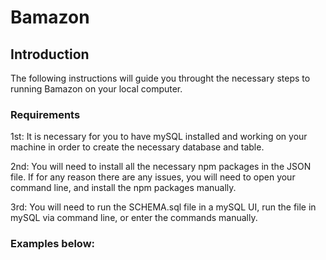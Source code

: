 # Bamazon

<h2>Introduction</h2>
<p>The following instructions will guide you throught the necessary steps to running Bamazon on your local computer.</p>

<h3>Requirements</h3>

<p>1st: It is necessary for you to have mySQL installed and working on your machine in order to create the necessary database and table.</p>

<p>2nd: You will need to install all the necessary npm packages in the JSON file. If for any reason there are any issues, you will need to open your command line, and install the npm packages manually.</p>

<p>3rd: You will need to run the SCHEMA.sql file in a mySQL UI, run the file in mySQL via command line, or enter the commands manually.</p>

<h3>Examples below:</h3>

  
  
